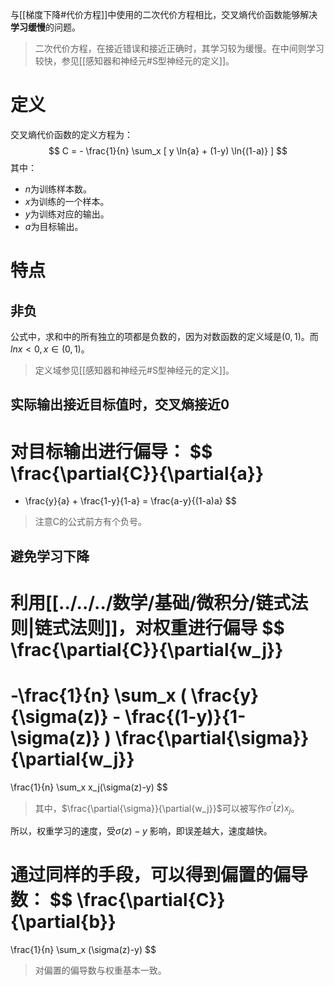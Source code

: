 与[[梯度下降#代价方程]]中使用的二次代价方程相比，交叉熵代价函数能够解决**学习缓慢**的问题。
> 二次代价方程，在接近错误和接近正确时，其学习较为缓慢。在中间则学习较快，参见[[感知器和神经元#S型神经元的定义]]。
# 定义
交叉熵代价函数的定义方程为：
$$
C = - \frac{1}{n} 
\sum_x 
[
y \ln{a} + (1-y) \ln{(1-a)}
]
$$
其中：
- $n$为训练样本数。
- $x$为训练的一个样本。
- $y$为训练对应的输出。
- $a$为目标输出。
# 特点
## 非负
公式中，求和中的所有独立的项都是负数的，因为对数函数的定义域是$(0,1)$。而$ln{x} < 0, x \in (0,1)$。
> 定义域参见[[感知器和神经元#S型神经元的定义]]。
## 实际输出接近目标值时，交叉熵接近0
对目标输出进行偏导：
$$
\frac{\partial{C}}{\partial{a}}
=
- \frac{y}{a} + \frac{1-y}{1-a}
=
\frac{a-y}{(1-a)a}
$$
> 注意C的公式前方有个负号。
## 避免学习下降
利用[[../../../数学/基础/微积分/链式法则|链式法则]]，对权重进行偏导
$$
\frac{\partial{C}}{\partial{w_j}}
=
-\frac{1}{n} 
\sum_x (
\frac{y}{\sigma(z)} - \frac{(1-y)}{1-\sigma(z)}
)
\frac{\partial{\sigma}}{\partial{w_j}}
=
\frac{1}{n}
\sum_x x_j(\sigma(z)-y)
$$
> 其中，$\frac{\partial{\sigma}}{\partial{w_j}}$可以被写作$\sigma^{'}(z)x_j$。

所以，权重学习的速度，受$\sigma(z)-y$ 影响，即误差越大，速度越快。

通过同样的手段，可以得到偏置的偏导数：
$$
\frac{\partial{C}}{\partial{b}}
=
\frac{1}{n}
\sum_x (\sigma(z)-y)
$$
> 对偏置的偏导数与权重基本一致。

